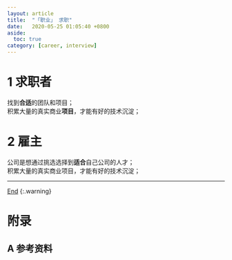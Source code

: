 ```yaml
---
layout: article
title:  "「职业」 求职"
date:   2020-05-25 01:05:40 +0800
aside:
  toc: true
category: [career, interview]
---
```

<span id='head'> </span>  
<!--more-->
# 1 求职者
找到**合适**的团队和项目；    
积累大量的真实商业**项目**，才能有好的技术沉淀；   

# 2 雇主
公司是想通过挑选选择到**适合**自己公司的人才；    
积累大量的真实商业项目，才能有好的技术沉淀；   

-------------------  
[End](#head)
{:.warning}  

# 附录
## A 参考资料

